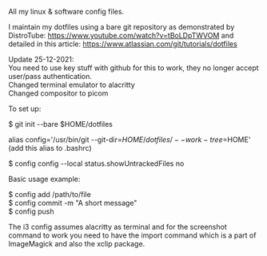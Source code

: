 All my linux & software config files.

I maintain my dotfiles using a bare git repository as demonstrated by DistroTube: https://www.youtube.com/watch?v=tBoLDpTWVOM and detailed in this article: https://www.atlassian.com/git/tutorials/dotfiles

Update 25-12-2021:  
  You need to use key stuff with github for this to work, they no longer accept user/pass authentication.  
  Changed terminal emulator to alacritty  
  Changed compositor to picom

To set up:

$ git init --bare $HOME/dotfiles 

alias config='/usr/bin/git --git-dir=$HOME/dotfiles/ --work-tree=$HOME' (add this alias to .bashrc) 

$ config config --local status.showUntrackedFiles no

Basic usage example:

$ config add /path/to/file  
$ config commit -m "A short message"  
$ config push

The i3 config assumes alacritty as terminal and for the screenshot command to work you need to have the import command which is a part of ImageMagick and also the xclip package.
